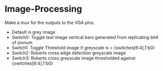 # Image-Processing
Make a mux for the outputs to the VGA pins.
- Default is grey image
- Switch0: Toggle test image vertical bars generated from replicating bit4 of pixnum
- Switch1: Toggle Threshold image if greyscale is > {switches[6:4],1'b0}
- Switch2: Roberts cross edge detection greyscale image
- Switch3: Roberts cross greyscale image thresholded against {switches[6:4],1'b0}
